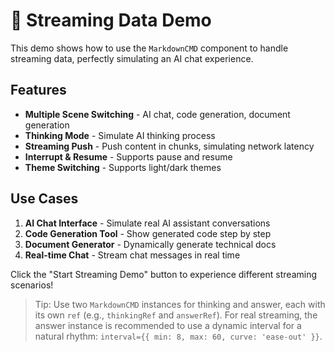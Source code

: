 # 🌊 Streaming Data Demo

This demo shows how to use the `MarkdownCMD` component to handle streaming data, perfectly simulating an AI chat experience.

## Features

- **Multiple Scene Switching** - AI chat, code generation, document generation
- **Thinking Mode** - Simulate AI thinking process
- **Streaming Push** - Push content in chunks, simulating network latency
- **Interrupt & Resume** - Supports pause and resume
- **Theme Switching** - Supports light/dark themes

## Use Cases

1. **AI Chat Interface** - Simulate real AI assistant conversations
2. **Code Generation Tool** - Show generated code step by step
3. **Document Generator** - Dynamically generate technical docs
4. **Real-time Chat** - Stream chat messages in real time

Click the "Start Streaming Demo" button to experience different streaming scenarios!

> Tip: Use two `MarkdownCMD` instances for thinking and answer, each with its own `ref` (e.g., `thinkingRef` and `answerRef`). For real streaming, the answer instance is recommended to use a dynamic interval for a natural rhythm: `interval={{ min: 8, max: 60, curve: 'ease-out' }}`.
